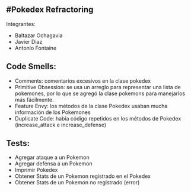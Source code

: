 #Pokedex Refractoring
-------------------

Integrantes:
* Baltazar Ochagavia
* Javier Diaz
* Antonio Fontaine

## Code Smells:
* Comments: comentarios excesivos en la clase pokedex
* Primitive Obsession: se usa un arreglo para representar una lista de pokemones, por lo que se agregó la clase pokemons para manejarlos más fácilmente.
* Feature Envy: los métodos de la clase Pokedex usaban mucha información de los Pokemones
* Duplicate Code: había código repetidos en los métodos de Pokedex (increase_attack e increase_defense)

## Tests:
* Agregar ataque a un Pokemon
* Agregar defensa a un Pokemon
* Imprimir Pokedex
* Obtener Stats de un Pokemon registrado en el Pokedex
* Obtener Stats de un Pokemon no registrado (error)
